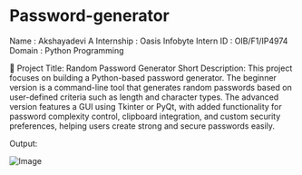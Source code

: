 # Password-generator


Name : Akshayadevi A
Internship : Oasis Infobyte
Intern ID : OIB/F1/IP4974
Domain : Python Programming


🔐 Project Title: Random Password Generator
Short Description:
This project focuses on building a Python-based password generator. The beginner version is a command-line tool that generates random passwords based on user-defined criteria such as length and character types. The advanced version features a GUI using Tkinter or PyQt, with added functionality for password complexity control, clipboard integration, and custom security preferences, helping users create strong and secure passwords easily.

Output:



![Image](https://github.com/user-attachments/assets/04095bbe-4eb6-4bef-bd94-3df9df610e9d)

